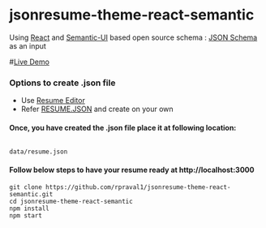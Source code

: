 # jsonresume-theme-react-semantic
Using [React](https://facebook.github.io/react/) and [Semantic-UI](http://react.semantic-ui.com) based open source schema : [JSON Schema](https://jsonresume.org/schema/) as an input

#[Live Demo](http://pravallika.me/resume)

### Options to create .json file
- Use [Resume Editor](http://registry.jsonresume.org/)
- Refer [RESUME.JSON](https://jsonresume.org/schema/) and create on your own

#### Once, you have created the .json file place it at following location:
```

data/resume.json

```

#### Follow below steps to have your resume ready at http://localhost:3000

```
git clone https://github.com/rpraval1/jsonresume-theme-react-semantic.git
cd jsonresume-theme-react-semantic
npm install
npm start

```
